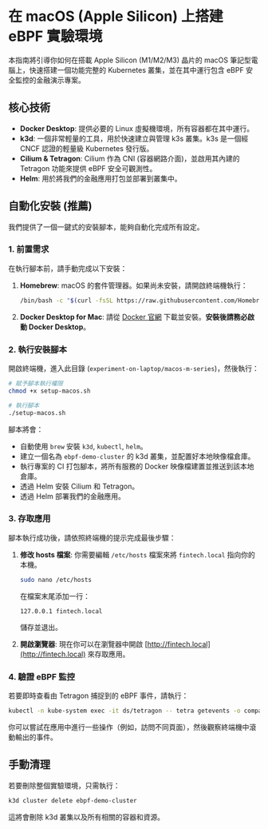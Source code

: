 # 在 macOS (Apple Silicon) 上搭建 eBPF 實驗環境

本指南將引導你如何在搭載 Apple Silicon (M1/M2/M3) 晶片的 macOS 筆記型電腦上，快速搭建一個功能完整的 Kubernetes 叢集，並在其中運行包含 eBPF 安全監控的金融演示專案。

## 核心技術

-   **Docker Desktop**: 提供必要的 Linux 虛擬機環境，所有容器都在其中運行。
-   **k3d**: 一個非常輕量的工具，用於快速建立與管理 k3s 叢集。k3s 是一個經 CNCF 認證的輕量級 Kubernetes 發行版。
-   **Cilium & Tetragon**: Cilium 作為 CNI (容器網路介面)，並啟用其內建的 Tetragon 功能來提供 eBPF 安全可觀測性。
-   **Helm**: 用於將我們的金融應用打包並部署到叢集中。

## 自動化安裝 (推薦)

我們提供了一個一鍵式的安裝腳本，能夠自動化完成所有設定。

### 1. 前置需求

在執行腳本前，請手動完成以下安裝：

1.  **Homebrew**: macOS 的套件管理器。如果尚未安裝，請開啟終端機執行：
    ```bash
    /bin/bash -c "$(curl -fsSL https://raw.githubusercontent.com/Homebrew/install/HEAD/install.sh)"
    ```
2.  **Docker Desktop for Mac**: 請從 [Docker 官網](https://www.docker.com/products/docker-desktop/) 下載並安裝。**安裝後請務必啟動 Docker Desktop**。

### 2. 執行安裝腳本

開啟終端機，進入此目錄 (`experiment-on-laptop/macos-m-series`)，然後執行：

```bash
# 賦予腳本執行權限
chmod +x setup-macos.sh

# 執行腳本
./setup-macos.sh
```

腳本將會：
-   自動使用 `brew` 安裝 `k3d`, `kubectl`, `helm`。
-   建立一個名為 `ebpf-demo-cluster` 的 k3d 叢集，並配置好本地映像檔倉庫。
-   執行專案的 CI 打包腳本，將所有服務的 Docker 映像檔建置並推送到該本地倉庫。
-   透過 Helm 安裝 Cilium 和 Tetragon。
-   透過 Helm 部署我們的金融應用。

### 3. 存取應用

腳本執行成功後，請依照終端機的提示完成最後步驟：

1.  **修改 hosts 檔案**:
    你需要編輯 `/etc/hosts` 檔案來將 `fintech.local` 指向你的本機。
    ```bash
    sudo nano /etc/hosts
    ```
    在檔案末尾添加一行：
    ```
    127.0.0.1 fintech.local
    ```
    儲存並退出。

2.  **開啟瀏覽器**:
    現在你可以在瀏覽器中開啟 [http://fintech.local](http://fintech.local) 來存取應用。

### 4. 驗證 eBPF 監控

若要即時查看由 Tetragon 捕捉到的 eBPF 事件，請執行：
```bash
kubectl -n kube-system exec -it ds/tetragon -- tetra getevents -o compact
```
你可以嘗試在應用中進行一些操作（例如，訪問不同頁面），然後觀察終端機中滾動輸出的事件。

## 手動清理

若要刪除整個實驗環境，只需執行：
```bash
k3d cluster delete ebpf-demo-cluster
```
這將會刪除 k3d 叢集以及所有相關的容器和資源。 